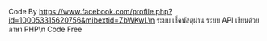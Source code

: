 Code By https://www.facebook.com/profile.php?id=100053315620756&mibextid=ZbWKwL\n
ระบบ เช็คพัสดุผ่าน ระบบ API เขียนด้วยภาษา PHP\n
Code Free
